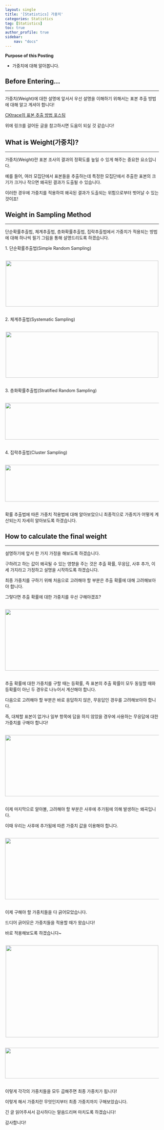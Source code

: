 ```yaml
---
layout: single
title: '[Statistics] 가중치'
categories: Statistics
tag: [Statistics]
toc: true
author_profile: true
sidebar:
    nav: "docs"
---
```



**Purpose of this Posting**
- 가중치에 대해 알아봅니다.



## **Before Entering...**

---

가중치(Weight)에 대한 설명에 앞서서 우선 설명을 이해하기 위해서는 표본 추출 방법에 대해 알고 계셔야 합니다!

[CKtrace의 표본 추출 방법 포스팅](https://cktrace.github.io/statistics/2022-01-05-Sampling-Method/)

위에 링크를 걸어둔 글을 참고하시면 도움이 되실 것 같습니다!

## **What is Weight(가중치)?**

---

가중치(Weight)란 표본 조사의 결과의 정확도를 높일 수 있게 해주는 중요한 요소입니다.

예를 들어, 여러 모집단에서 표본들을 추출하는데 특정한 모집단에서 추출한 표본의 크기가 크거나 작으면 왜곡된 결과가 도출될 수 있습니다.

이러한 경우에 가중치를 적용하여 왜곡된 결과가 도출되는 위험으로부터 벗어날 수 있는 것이죠!

## **Weight in Sampling Method**

---

단순확률추출법, 체계추출법, 층화확률추출법, 집락추출법에서 가중치가 적용되는 방법에 대해 하나씩 필기 그림을 통해 설명드리도록 하겠습니다.

1\. 단순확률추출법(Simple Random Sampling)

<br>

<center><img src="https://user-images.githubusercontent.com/97859215/206823188-771e9ef1-4c77-4a3c-af45-7d22afb47220.png" width="500" height="150"></center>

<br>

2\. 체계추출법(Systematic Sampling)

<br>

<center><img src="https://user-images.githubusercontent.com/97859215/206823212-daa6efab-608d-4930-98c7-be7524e7228d.png" width="500" height="150"></center>

<br>

3\. 층화확률추출법(Stratified Random Sampling)

<br>

<center><img src="https://user-images.githubusercontent.com/97859215/206823220-f1034c50-44de-4631-aa20-b39ceebf880b.png" width="700" height="120"></center>

<br>

4\. 집락추출법(Cluster Sampling)

<br>

<center><img src="https://user-images.githubusercontent.com/97859215/206823242-a68f2e63-d61d-47d5-a14b-1faea46a9030.png" width="700" height="120"></center>

<br>

확률 추출법에 따른 가중치 적용법에 대해 알아보았으니 최종적으로 가중치가 어떻게 계산되는지 자세히 알아보도록 하겠습니다.

## **How to calculate the final weight**

---

설명하기에 앞서 한 가지 가정을 해보도록 하겠습니다.

구하려고 하는 값이 왜곡될 수 있는 영향을 주는 것은 추출 확률, 무응답, 사후 추가, 이 세 가지라고 가정하고 설명을 시작하도록 하겠습니다.

최종 가중치를 구하기 위해 처음으로 고려해야 할 부분은 추출 확률에 대해 고려해보아야 합니다.

그렇다면 추출 확률에 대한 가중치를 우선 구해야겠죠?

<br>

<center><img src="https://user-images.githubusercontent.com/97859215/206823267-7d8f3c99-c8de-4f6e-b72f-d76c6bf62b29.png" width="700" height="200"></center>

<br>

추출 확률에 대한 가중치를 구할 때는 등확률, 즉 표본의 추출 확률이 모두 동일할 때와 등확률이 아닌 두 경우로 나누어서 계산해야 합니다.

다음으로 고려해야 할 부분은 바로 응답하지 않은, 무응답인 경우를 고려해보아야 합니다.

즉, 대체할 표본이 없거나 일부 항목에 답을 하지 않았을 경우에 사용하는 무응답에 대한 가중치를 구해야 합니다!

<br>

<center><img src="https://user-images.githubusercontent.com/97859215/206823279-7a67988e-ddf7-429c-8484-2b9122657080.png" width="700" height="200"></center>

<br>

이제 마지막으로 알아볼, 고려해야 할 부분은 사후에 추가됨에 의해 발생하는 왜곡입니다.

이때 우리는 사후에 추가됨에 따른 가중치 값을 이용해야 합니다.

<br>

<center><img src="https://user-images.githubusercontent.com/97859215/206823288-34de8930-3504-4d12-b1b6-7d3a77808595.png" width="700" height="200"></center>

<br>

이제 구해야 할 가중치들을 다 긁어모았습니다.

드디어 긁어모은 가중치들을 적용할 때가 왔습니다! 

바로 적용해보도록 하겠습니다~

<br>

<center><img src="https://user-images.githubusercontent.com/97859215/206823309-7200ecc3-9c21-42c1-bb07-319d6495563f.png" width="500" height="300"></center>

<br>

<br>

<center><img src="https://user-images.githubusercontent.com/97859215/206823320-daaf8f74-553b-4dd8-ba74-299a08f084ee.png" width="700" height="100"></center>

<br>

이렇게 각각의 가중치들을 모두 곱해주면 최종 가중치가 됩니다!

이렇게 해서 가중치란 무엇인지부터 최종 가중치까지 구해보았습니다.

긴 글 읽어주셔서 감사하다는 말씀드리며 마치도록 하겠습니다!

감사합니다!